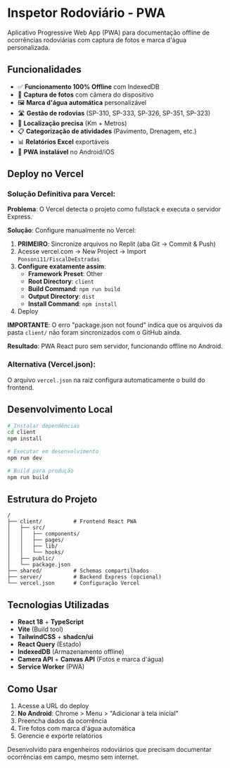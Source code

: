 # Inspetor Rodoviário - PWA

Aplicativo Progressive Web App (PWA) para documentação offline de ocorrências rodoviárias com captura de fotos e marca d'água personalizada.

## Funcionalidades

- ✅ **Funcionamento 100% Offline** com IndexedDB
- 📸 **Captura de fotos** com câmera do dispositivo
- 🖼️ **Marca d'água automática** personalizável
- 🛣️ **Gestão de rodovias** (SP-310, SP-333, SP-326, SP-351, SP-323)
- 📍 **Localização precisa** (Km + Metros)
- 📋 **Categorização de atividades** (Pavimento, Drenagem, etc.)
- 📊 **Relatórios Excel** exportáveis
- 📱 **PWA instalável** no Android/iOS

## Deploy no Vercel

### Solução Definitiva para Vercel:

**Problema**: O Vercel detecta o projeto como fullstack e executa o servidor Express.

**Solução**: Configure manualmente no Vercel:
1. **PRIMEIRO**: Sincronize arquivos no Replit (aba Git → Commit & Push)
2. Acesse vercel.com → New Project → Import `Ponsoni11/FiscalDeEstradas`
3. **Configure exatamente assim**:
   - **Framework Preset**: Other
   - **Root Directory**: `client`
   - **Build Command**: `npm run build`
   - **Output Directory**: `dist`
   - **Install Command**: `npm install`
4. Deploy

**IMPORTANTE**: O erro "package.json not found" indica que os arquivos da pasta `client/` não foram sincronizados com o GitHub ainda.

**Resultado**: PWA React puro sem servidor, funcionando offline no Android.

### Alternativa (Vercel.json):
O arquivo `vercel.json` na raiz configura automaticamente o build do frontend.

## Desenvolvimento Local

```bash
# Instalar dependências
cd client
npm install

# Executar em desenvolvimento
npm run dev

# Build para produção
npm run build
```

## Estrutura do Projeto

```
/
├── client/          # Frontend React PWA
│   ├── src/
│   │   ├── components/
│   │   ├── pages/
│   │   ├── lib/
│   │   └── hooks/
│   ├── public/
│   └── package.json
├── shared/          # Schemas compartilhados
├── server/          # Backend Express (opcional)
└── vercel.json      # Configuração Vercel
```

## Tecnologias Utilizadas

- **React 18** + **TypeScript**
- **Vite** (Build tool)
- **TailwindCSS** + **shadcn/ui**
- **React Query** (Estado)
- **IndexedDB** (Armazenamento offline)
- **Camera API** + **Canvas API** (Fotos e marca d'água)
- **Service Worker** (PWA)

## Como Usar

1. Acesse a URL do deploy
2. **No Android**: Chrome > Menu > "Adicionar à tela inicial"
3. Preencha dados da ocorrência
4. Tire fotos com marca d'água automática
5. Gerencie e exporte relatórios

Desenvolvido para engenheiros rodoviários que precisam documentar ocorrências em campo, mesmo sem internet.